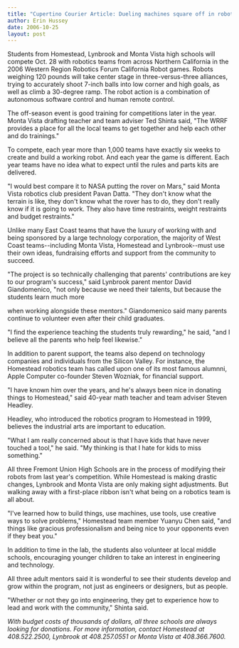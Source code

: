 ```yaml
---
title: "Cupertino Courier Article: Dueling machines square off in robot games"
author: Erin Hussey
date: 2006-10-25
layout: post
---
```


Students from Homestead, Lynbrook and Monta Vista high schools will compete Oct.
28 with robotics teams from across Northern California in the 2006 Western
Region Robotics Forum California Robot games. Robots weighing 120 pounds will
take center stage in three-versus-three alliances, trying to accurately shoot
7-inch balls into low corner and high goals, as well as climb a 30-degree ramp.
The robot action is a combination of autonomous software control and human
remote control.

The off-season event is good training for competitions later in the year. Monta
Vista drafting teacher and team adviser Ted Shinta said, "The WRRF provides a
place for all the local teams to get together and help each other and do
trainings."

To compete, each year more than 1,000 teams have exactly six weeks to create and
build a working robot. And each year the game is different. Each year teams have
no idea what to expect until the rules and parts kits are delivered.

"I would best compare it to NASA putting the rover on Mars," said Monta Vista
robotics club president Pavan Datta. "They don't know what the terrain is like,
they don't know what the rover has to do, they don't really know if it is going
to work. They also have time restraints, weight restraints and budget
restraints."

Unlike many East Coast teams that have the luxury of working with and being
sponsored by a large technology corporation, the majority of West Coast
teams--including Monta Vista, Homestead and Lynbrook--must use their own ideas,
fundraising efforts and support from the community to succeed.

"The project is so technically challenging that parents' contributions are key
to our program's success," said Lynbrook parent mentor David Giandomenico, "not
only because we need their talents, but because the students learn much more

when working alongside these mentors." Giandomenico said many parents continue
to volunteer even after their child graduates.

"I find the experience teaching the students truly rewarding," he said, "and I
believe all the parents who help feel likewise."

In addition to parent support, the teams also depend on technology companies and
individuals from the Silicon Valley. For instance, the Homestead robotics team
has called upon one of its most famous alumnni, Apple Computer co-founder Steven
Wozniak, for financial support.

"I have known him over the years, and he's always been nice in donating things
to Homestead," said 40-year math teacher and team adviser Steven Headley.

Headley, who introduced the robotics program to Homestead in 1999, believes the
industrial arts are important to education.

"What I am really concerned about is that I have kids that have never touched a
tool," he said. "My thinking is that I hate for kids to miss something."

All three Fremont Union High Schools are in the process of modifying their
robots from last year's competition. While Homestead is making drastic changes,
Lynbrook and Monta Vista are only making sight adjustments. But walking away
with a first-place ribbon isn't what being on a robotics team is all about.

"I've learned how to build things, use machines, use tools, use creative ways to
solve problems," Homestead team member Yuanyu Chen said, "and things like
gracious professionalism and being nice to your opponents even if they beat
you."

In addition to time in the lab, the students also volunteer at local middle
schools, encouraging younger children to take an interest in engineering and
technology.

All three adult mentors said it is wonderful to see their students develop and
grow within the program, not just as engineers or designers, but as people.

"Whether or not they go into engineering, they get to experience how to lead and
work with the community," Shinta said.

_With budget costs of thousands of dollars, all three schools are always looking
for donations. For more information, contact Homestead at 408.522.2500, Lynbrook
at 408.257.0551 or Monta Vista at 408.366.7600._
